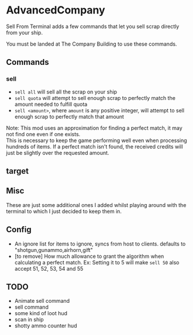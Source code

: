 # AdvancedCompany

Sell From Terminal adds a few commands that let you sell scrap directly from your ship.

You must be landed at The Company Building to use these commands.

## Commands

### sell

- `sell all` will sell all the scrap on your ship
- `sell quota` will attempt to sell enough scrap to perfectly match the amount needed to fulfill quota
- `sell <amount>`, where `amount` is any positive integer, will attempt to sell enough scrap to perfectly match that amount

Note: This mod uses an approximation for finding a perfect match, it may not find one even if one exists.\
This is necessary to keep the game performing well even when processing hundreds of items. If a perfect match isn't found, the received credits will just be slightly over the requested amount.

## target

## Misc

These are just some additional ones I added whilst playing around with the terminal to which I just decided to keep them in.

## Config

- An ignore list for items to ignore, syncs from host to clients. defaults to "shotgun,gunammo,airhorn,gift"
- [to remove] How much allowance to grant the algorithm when calculating a perfect match. Ex: Setting it to 5 will make `sell 50` also accept 51, 52, 53, 54 and 55

## TODO

- Animate sell command
- sell <item> command
- some kind of loot hud
- scan <item> in ship
- shotty ammo counter hud